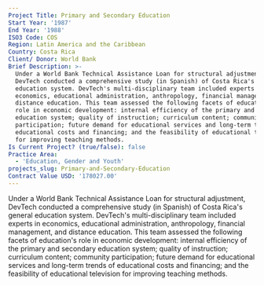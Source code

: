 ```yaml
---
Project Title: Primary and Secondary Education
Start Year: '1987'
End Year: '1988'
ISO3 Code: COS
Region: Latin America and the Caribbean
Country: Costa Rica
Client/ Donor: World Bank
Brief Description: >-
  Under a World Bank Technical Assistance Loan for structural adjustment,
  DevTech conducted a comprehensive study (in Spanish) of Costa Rica's general
  education system. DevTech's multi-disciplinary team included experts in
  economics, educational administration, anthropology, financial management, and
  distance education. This team assessed the following facets of education's
  role in economic development: internal efficiency of the primary and secondary
  education system; quality of instruction; curriculum content; community
  participation; future demand for educational services and long-term trends of
  educational costs and financing; and the feasibility of educational television
  for improving teaching methods.
Is Current Project? (true/false): false
Practice Area:
  - 'Education, Gender and Youth'
projects_slug: Primary-and-Secondary-Education
Contract Value USD: '178027.00'
---
```

Under a World Bank Technical Assistance Loan for structural adjustment, DevTech conducted a comprehensive study (in Spanish) of Costa Rica's general education system. DevTech's multi-disciplinary team included experts in economics, educational administration, anthropology, financial management, and distance education. This team assessed the following facets of education's role in economic development: internal efficiency of the primary and secondary education system; quality of instruction; curriculum content; community participation; future demand for educational services and long-term trends of educational costs and financing; and the feasibility of educational television for improving teaching methods.